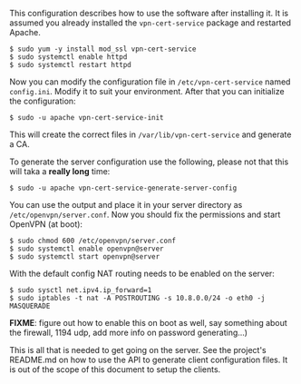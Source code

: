 This configuration describes how to use the software after installing it. It
is assumed you already installed the `vpn-cert-service` package and restarted
Apache.

    $ sudo yum -y install mod_ssl vpn-cert-service
    $ sudo systemctl enable httpd
    $ sudo systemctl restart httpd

Now you can modify the configuration file in `/etc/vpn-cert-service` named
`config.ini`. Modify it to suit your environment. After that you can initialize 
the configuration:

    $ sudo -u apache vpn-cert-service-init

This will create the correct files in `/var/lib/vpn-cert-service` and generate 
a CA. 

To generate the server configuration use the following, please not that this
will taka a **really long** time:

    $ sudo -u apache vpn-cert-service-generate-server-config

You can use the output and place it in your server directory as 
`/etc/openvpn/server.conf`. Now you should fix the permissions and start 
OpenVPN (at boot):

    $ sudo chmod 600 /etc/openvpn/server.conf
    $ sudo systemctl enable openvpn@server
    $ sudo systemctl start openvpn@server

With the default config NAT routing needs to be enabled on the server:

    $ sudo sysctl net.ipv4.ip_forward=1
    $ sudo iptables -t nat -A POSTROUTING -s 10.8.0.0/24 -o eth0 -j MASQUERADE

**FIXME**: figure out how to enable this on boot as well, say something about
the firewall, 1194 udp, add more info on password generating...)

This is all that is needed to get going on the server. See the project's 
README.md on how to use the API to generate client configuration files. It is
out of the scope of this document to setup the clients.
